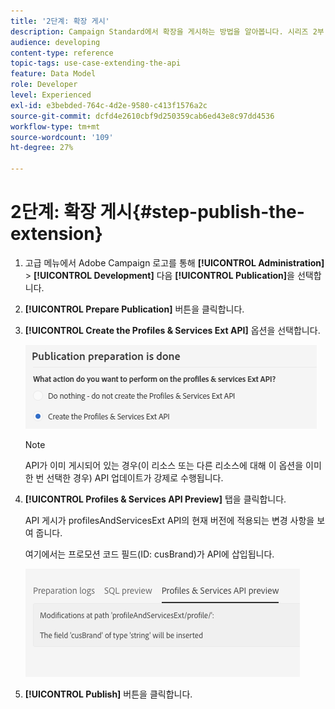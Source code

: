 ```yaml
---
title: '2단계: 확장 게시'
description: Campaign Standard에서 확장을 게시하는 방법을 알아봅니다. 시리즈 2부.
audience: developing
content-type: reference
topic-tags: use-case-extending-the-api
feature: Data Model
role: Developer
level: Experienced
exl-id: e3bebded-764c-4d2e-9580-c413f1576a2c
source-git-commit: dcfd4e2610cbf9d250359cab6ed43e8c97dd4536
workflow-type: tm+mt
source-wordcount: '109'
ht-degree: 27%

---
```


# 2단계: 확장 게시{#step-publish-the-extension}

1. 고급 메뉴에서 Adobe Campaign 로고를 통해 **[!UICONTROL Administration]** > **[!UICONTROL Development]** 다음 **[!UICONTROL Publication]**&#x200B;을 선택합니다.
1. **[!UICONTROL Prepare Publication]** 버튼을 클릭합니다.
1. **[!UICONTROL Create the Profiles & Services Ext API]** 옵션을 선택합니다.

   ![](assets/create-profile-and-services-api.png)

   >[!NOTE]
   >
   >API가 이미 게시되어 있는 경우(이 리소스 또는 다른 리소스에 대해 이 옵션을 이미 한 번 선택한 경우) API 업데이트가 강제로 수행됩니다.

1. **[!UICONTROL Profiles & Services API Preview]** 탭을 클릭합니다.

   API 게시가 profilesAndServicesExt API의 현재 버전에 적용되는 변경 사항을 보여 줍니다.

   여기에서는 프로모션 코드 필드(ID: cusBrand)가 API에 삽입됩니다.

   ![](assets/extendpandsapi_diff.png)

1. **[!UICONTROL Publish]** 버튼을 클릭합니다.
